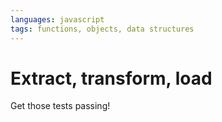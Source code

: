 ```yaml
---
languages: javascript
tags: functions, objects, data structures
---
```


# Extract, transform, load

Get those tests passing!